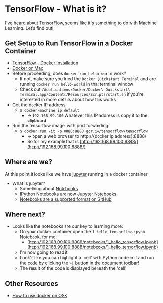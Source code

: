 # TensorFlow - What is it?

I've heard about TensorFlow, seems like it's something to do with Machine Learning. Let's find out!

## Get Setup to Run TensorFlow in a Docker Container
  * [TensorFlow - Docker Installation](https://www.tensorflow.org/versions/r0.8/get_started/os_setup.html#docker-installation)
  * [Docker on Mac](https://docs.docker.com/mac/step_one/)
  * Before proceeding, does ``docker run hello-world`` work?
    * If not, make sure you tried the ``Docker Quickstart Terminal`` and are running ``docker run hello-world`` in that terminal window
    * Check out ``/Applications/Docker/Docker\ Quickstart\ Terminal.app/Contents/Resources/Scripts/start.sh`` if you're interested in more details about how this works
  * Get the docker IP address
    * ``$ docker-machine ip default``
      * -> ``192.168.99.100`` Whatever this IP address is copy it to the clipboard 
  * Run the tensorflow image, with port forwarding:
    * ``$ docker run -it -p 8888:8888 gcr.io/tensorflow/tensorflow``
      * -> open a web browser to http://{docker ip address}:8888/
      * So for my example that is [http://192.168.99.100:8888/](http://192.168.99.100:8888/)


## Where are we?
At this point it looks like we have [jupyter](http://jupyter.org/) running in a docker container
* What is jupyter?
  * Something about [Notebooks](http://ipython.org/notebook.html)
  * IPython Notebooks are now [Jupyter Notebooks](http://jupyter.org/)
  * [Notebooks are a supported format on GitHub](http://blog.jupyter.org/2015/05/07/rendering-notebooks-on-github/)

## Where next?
* Looks like the notebooks are our key to learning more:
  * On your docker container open the ``1_hello_tensorflow.ipynb`` Notebook, for me:
    * [http://192.168.99.100:8888/notebooks/1_hello_tensorflow.ipynb](http://192.168.99.100:8888/notebooks/1_hello_tensorflow.ipynb)
  * I'm now going to read it
  * Look's like you can highlight a 'cell' with Python code in it and run the code by clicking the ``>|`` button in the document toolbar!
  * The result of the code is displayed beneath the 'cell'

## Other Resources
* [How to use docker on OSX](https://www.viget.com/articles/how-to-use-docker-on-os-x-the-missing-guide)

 
  
